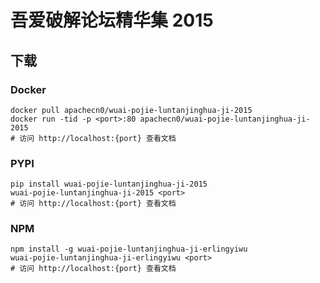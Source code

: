 # 吾爱破解论坛精华集 2015

## 下载

### Docker

```
docker pull apachecn0/wuai-pojie-luntanjinghua-ji-2015
docker run -tid -p <port>:80 apachecn0/wuai-pojie-luntanjinghua-ji-2015
# 访问 http://localhost:{port} 查看文档
```

### PYPI

```
pip install wuai-pojie-luntanjinghua-ji-2015
wuai-pojie-luntanjinghua-ji-2015 <port>
# 访问 http://localhost:{port} 查看文档
```

### NPM

```
npm install -g wuai-pojie-luntanjinghua-ji-erlingyiwu
wuai-pojie-luntanjinghua-ji-erlingyiwu <port>
# 访问 http://localhost:{port} 查看文档
```